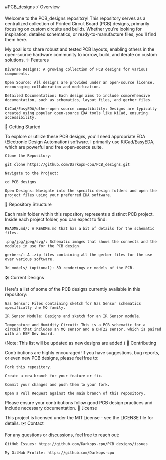 #PCB_designs
⚡️ Overview

Welcome to the PCB_designs repository! This repository serves as a centralized collection of Printed Circuit Board (PCB) designs, primarily focusing on custom circuits and builds. Whether you're looking for inspiration, detailed schematics, or ready-to-manufacture files, you'll find them here.

My goal is to share robust and tested PCB layouts, enabling others in the open-source hardware community to borrow, build, and iterate on custom solutions.
✨ Features

    Diverse Designs: A growing collection of PCB designs for various components.

    Open Source: All designs are provided under an open-source license, encouraging collaboration and modification.

    Detailed Documentation: Each design aims to include comprehensive documentation, such as schematics, layout files, and gerber files.

    KiCad/EasyEDA/other-open source compatibility: Designs are typically created using popular open-source EDA tools like KiCad, ensuring accessibility.

🚀 Getting Started

To explore or utilize these PCB designs, you'll need appropriate EDA (Electronic Design Automation) software. I primarily use KiCad/EasyEDA, which are powerful and free open-source suite.

    Clone the Repository:

    git clone https://github.com/Darkops-cpu/PCB_designs.git

    Navigate to the Project:

    cd PCB_designs

    Open Designs: Navigate into the specific design folders and open the project files using your preferred EDA software.

📂 Repository Structure

Each main folder within this repository represents a distinct PCB project. Inside each project folder, you can expect to find:

    README.md/: A README.md that has a bit of details for the schematic files.

    .png/jpg/jpeg/svg/: Schematic images that shows the connects and the modules in use for the PCB design.

    gerbers/: A .zip files containing all the gerber files for the use over various software.

    3d_models/ (optional): 3D renderings or models of the PCB.

🛠️ Current Designs

Here's a list of some of the PCB designs currently available in this repository:

    Gas Sensor: Files containing sketch for Gas Sensor schematics specifically the MQ family.

    IR Sensor Module: Designs and sketch for an IR Sensor module.

    Temperature and Humidity Circuit: This is a PCB schematic for a circuit that includes an MQ sensor and a DHT22 sensor, which is paired with an ESP Dev board.

(Note: This list will be updated as new designs are added.)
🤝 Contributing

Contributions are highly encouraged! If you have suggestions, bug reports, or even new PCB designs, please feel free to:

    Fork this repository.

    Create a new branch for your feature or fix.

    Commit your changes and push them to your fork.

    Open a Pull Request against the main branch of this repository.

Please ensure your contributions follow good PCB design practices and include necessary documentation.
📄 License

This project is licensed under the MIT License - see the LICENSE file for details.
✉️ Contact

For any questions or discussions, feel free to reach out:

    GitHub Issues: https://github.com/Darkops-cpu/PCB_designs/issues

    My GitHub Profile: https://github.com/Darkops-cpu
